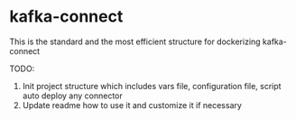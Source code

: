 # kafka-connect
This is the standard and the most efficient structure for dockerizing kafka-connect

TODO:
1. Init project structure which includes vars file, configuration file, script auto deploy any connector
2. Update readme how to use it and customize it if necessary
